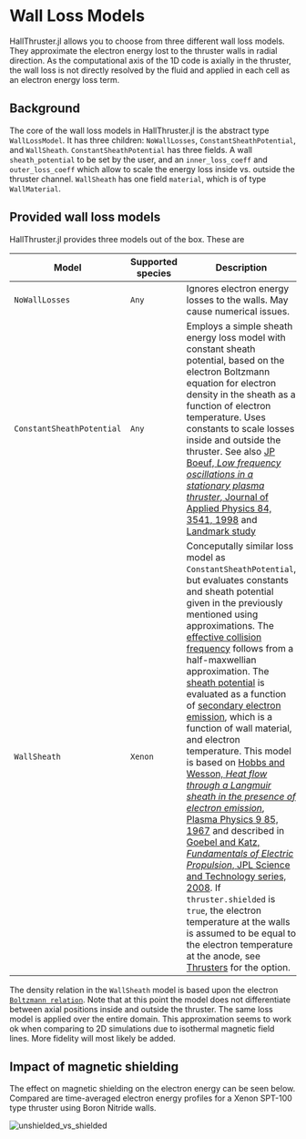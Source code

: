 # Wall Loss Models

HallThruster.jl allows you to choose from three different wall loss models. They approximate the electron energy lost to the thruster walls in radial direction. As the computational axis of the 1D code is axially in the thruster, the wall loss is not directly resolved by the fluid and applied in each cell as an electron energy loss term. 

## Background

The core of the wall loss models in HallThruster.jl is the abstract type `WallLossModel`. It has three children: `NoWallLosses`, `ConstantSheathPotential`, and `WallSheath`. `ConstantSheathPotential` has three fields. A wall `sheath_potential` to be set by the user, and an `inner_loss_coeff` and `outer_loss_coeff` which allow to scale the energy loss inside vs. outside the thruster channel. `WallSheath` has one field `material`, which is of type `WallMaterial`.

## Provided wall loss models

HallThruster.jl provides three models out of the box. These are

| Model                   | Supported species                                            | Description                                                  |
| ----------------------- | ------------------------------------------------------------ | ------------------------------------------------------------ |
| `NoWallLosses` | `Any`                                                      | Ignores electron energy losses to the walls. May cause numerical issues.  |
| `ConstantSheathPotential`         | `Any` | Employs a simple sheath energy loss model with constant sheath potential, based on the electron Boltzmann equation for electron density in the sheath as a function of electron temperature. Uses constants to scale losses inside and outside the thruster. See also [JP Boeuf, *Low frequency oscillations in a stationary plasma thruster*, Journal of Applied Physics 84, 3541, 1998](https://aip.scitation.org/doi/10.1063/1.368529) and [Landmark study](https://www.landmark-plasma.com/test-case-3)|
| `WallSheath`         | `Xenon`                                                      | Conceputally similar loss model as `ConstantSheathPotential`, but evaluates constants and sheath potential given in the previously mentioned using approximations. The [effective collision frequency](https://um-pepl.github.io/HallThruster.jl/dev/internals/#HallThruster.effective_loss_frequency-Tuple{Any}) follows from a half-maxwellian approximation.  The [sheath potential](https://um-pepl.github.io/HallThruster.jl/dev/internals/#HallThruster.compute_wall_sheath_potential-Tuple{Any,%20Any,%20Any})  is evaluated as a function of [secondary electron emission](https://um-pepl.github.io/HallThruster.jl/dev/internals/#HallThruster.SEE_yield-Tuple{HallThruster.WallMaterial,%20Any}), which is a function of wall material, and electron temperature. This model is based on [Hobbs and Wesson, *Heat flow through a Langmuir sheath in the presence of electron emission*, Plasma Physics 9 85, 1967](https://iopscience.iop.org/article/10.1088/0032-1028/9/1/410) and described in [Goebel and Katz, *Fundamentals of Electric Propulsion*, JPL Science and Technology series, 2008](https://descanso.jpl.nasa.gov/SciTechBook/series1/Goebel__cmprsd_opt.pdf). If `thruster.shielded` is `true`, the electron temperature at the walls is assumed to be equal to the electron temperature at the anode, see [Thrusters](@ref) for the option. 

The density relation in the `WallSheath` model is based upon the electron [`Boltzmann relation`](@ref). Note that at this point the model does not differentiate between axial positions inside and outside the thruster. The same loss model is applied over the entire domain. This approximation seems to work ok when comparing to 2D simulations due to isothermal magnetic field lines. More fidelity will most likely be added. 

## Impact of magnetic shielding

The effect on magnetic shielding on the electron energy can be seen below. Compared are time-averaged electron energy profiles for a Xenon SPT-100 type thruster using Boron Nitride walls.

![unshielded_vs_shielded](https://raw.githubusercontent.com/UM-PEPL/HallThruster.jl/main/docs/src/assets/shielded_vs_unshielded_BN_Xenon.jpg)
